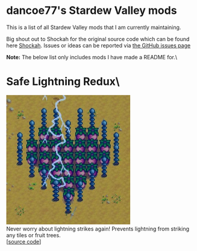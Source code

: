 # dancoe77's Stardew Valley mods

This is a list of all Stardew Valley mods that I am currently maintaining.

Big shout out to Shockah for the original source code which can be found here [Shockah](https://github.com/Shockah/Stardew-Valley-Mods). Issues or ideas can be reported via [the GitHub issues page](https://github.com/dancoe77/007-Stardew-Valley-Nods/issues)

**Note:** The below list only includes mods I have made a README for.\
# Safe Lightning Redux\

[![Safe Lightning Redux](SafeLightning/Header.png)](https://www.nexusmods.com/stardewvalley/mods/11857)\
Never worry about lightning strikes again! Prevents lightning from striking any tiles or fruit trees.\
\[[source code](SafeLightning)]
